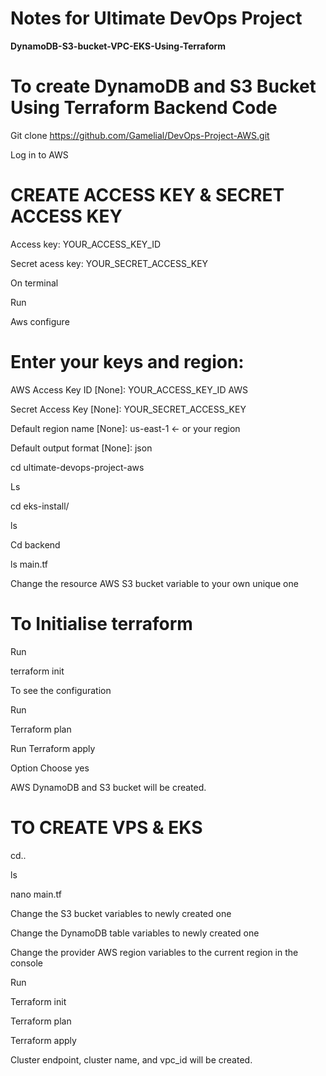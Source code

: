 # Notes for Ultimate DevOps Project

**DynamoDB-S3-bucket-VPC-EKS-Using-Terraform**

# To create DynamoDB and S3 Bucket Using Terraform Backend Code

Git clone https://github.com/Gamelial/DevOps-Project-AWS.git

Log in to AWS

# CREATE ACCESS KEY & SECRET ACCESS KEY

Access key: YOUR_ACCESS_KEY_ID 

Secret acess key: YOUR_SECRET_ACCESS_KEY

On terminal 

Run 

Aws configure

# Enter your keys and region: 

AWS Access Key ID [None]: YOUR_ACCESS_KEY_ID AWS 

Secret Access Key [None]: YOUR_SECRET_ACCESS_KEY 

Default region name [None]: us-east-1 ← or your region

Default output format [None]: json

cd ultimate-devops-project-aws 

Ls 

cd eks-install/

ls

Cd backend 

ls main.tf

Change the resource AWS S3 bucket variable to your own unique one

# To Initialise terraform 
Run 

terraform init

To see the configuration

Run 

Terraform plan

Run Terraform apply

Option Choose yes

AWS DynamoDB and S3 bucket will be created.

# TO CREATE VPS & EKS

cd.. 

ls 

nano main.tf 

Change the S3 bucket variables to newly created one 

Change the DynamoDB table variables to newly created one 

Change the provider AWS region variables to the current region in the console

Run

Terraform init 

Terraform plan 

Terraform apply

Cluster endpoint, cluster name, and vpc_id will be created.




